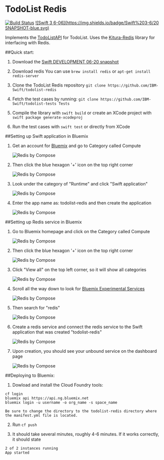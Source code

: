# TodoList Redis

[![Build Status](https://travis-ci.org/IBM-Swift/TodoList-Redis.svg?branch=master)](https://travis-ci.org/IBM-Swift/TodoList-Redis)  [![Swift 3 6-06](https://img.shields.io/badge/Swift%203-6/20 SNAPSHOT-blue.svg)](https://swift.org/download/#snapshots)

Implements the [TodoListAPI](https://github.com/IBM-Swift/todolist-api) for TodoList. Uses the [Kitura-Redis](https://github.com/IBM-Swift/todolist-api) library for interfacing with Redis.

##Quick start:

1. Download the [Swift DEVELOPMENT 06-20 snapshot](https://swift.org/download/#snapshots)

2. Download redis
  You can use `brew install redis` or `apt-get install redis-server`

3. Clone the TodoList Redis repository
  `git clone https://github.com/IBM-Swift/todolist-redis`

4. Fetch the test cases by running:
  `git clone https://github.com/IBM-Swift/todolist-tests Tests`

5. Compile the library with `swift build` or create an XCode project with `swift package generate-xcodeproj`

6. Run the test cases with `swift test` or directly from XCode

##Setting up Swift application in Bluemix

1. Get an account for [Bluemix](https://new-console.ng.bluemix.net/?direct=classic) and go to Category called Compute

    ![Redis by Compose](Images/ClickCompute.png)

2. Then click the blue hexagon '+' icon on the top right corner

    ![Redis by Compose](Images/BlueHexagon+.png)

3. Look under the category of "Runtime" and click "Swift application"

    ![Redis by Compose](Images/LookForSwiftApp.png)

4. Enter the app name as: todolist-redis and then create the application

    ![Redis by Compose](Images/CreateSwiftApp.png)

##Setting up Redis service in Bluemix

1. Go to Bluemix homepage and click on the Category called Compute

    ![Redis by Compose](Images/ClickCompute.png)

2. Then click the blue hexagon '+' icon on the top right corner

    ![Redis by Compose](Images/BlueHexagon+.png)

3. Click "View all" on the top left corner, so it will show all categories

    ![Redis by Compose](Images/ClickViewAll.png)

4. Scroll all the way down to look for [Bluemix Experimental Services](https://new-console.ng.bluemix.net/catalog/labs/)

    ![Redis by Compose](Images/BluemixExperimentalServices.png)

5. Then search for "redis"

    ![Redis by Compose](Images/LookForRedisServiceInExperimental.png)

6. Create a redis service and connect the redis service to the Swift application that was created "todolist-redis"

    ![Redis by Compose](Images/CreateRedisExperimentalService.png)

7. Upon creation, you should see your unbound service on the dashboard page

    ![Redis by Compose](Images/Todolist-redis.png)

##Deploying to Bluemix:

1. Dowload and install the Cloud Foundry tools:

  ```
  cf login
  bluemix api https://api.ng.bluemix.net
  bluemix login -u username -o org_name -s space_name
  ```

  ```
  Be sure to change the directory to the todolist-redis directory where the manifest.yml file is located.
  ```

2. Run ```cf push```

3. It should take several minutes, roughly 4-6 minutes. If it works correctly, it should state

  ```
  2 of 2 instances running
  App started
  ```
